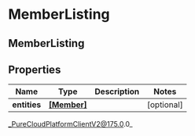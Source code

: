 # MemberListing

## MemberListing

## Properties

|Name | Type | Description | Notes|
|------------ | ------------- | ------------- | -------------|
| **entities** | [**[Member]**]([Member]) |  | [optional] |



_PureCloudPlatformClientV2@175.0.0_

